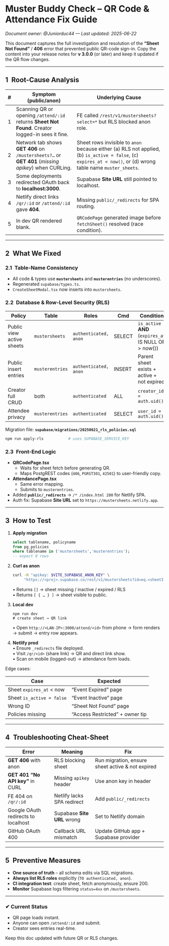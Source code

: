# Muster Buddy Check – QR Code & Attendance Fix Guide  
*Document owner: @Juniorduc44 — Last updated: 2025-06-22*

This document captures the full investigation and resolution of the **“Sheet Not Found”** / **406** error that prevented public QR-code sign-in. Copy the content into your release notes for **v 3.0.0** (or later) and keep it updated if the QR flow changes.

---

## 1 Root-Cause Analysis

| # | Symptom (public/anon) | Underlying Cause |
|---|-----------------------|------------------|
| 1 | Scanning QR or opening `/attend/:id` returns **Sheet Not Found**. Creator logged-in sees it fine. | FE called `/rest/v1/mustersheets?select=*` but RLS blocked anon role. |
| 2 | Network tab shows **GET 406** on `/mustersheets?…` or **GET 401** (*missing apikey*) when CURLing. | Sheet rows invisible to `anon` because either (a) RLS not applied, (b) `is_active = false`, (c) `expires_at < now()`, or (d) wrong table name `muster_sheets`. |
| 3 | Some deployments redirected OAuth back to **localhost:3000**. | Supabase **Site URL** still pointed to localhost. |
| 4 | Netlify direct links `/qr/:id` or `/attend/:id` gave **404**. | Missing `public/_redirects` for SPA routing. |
| 5 | In dev QR rendered blank. | `QRCodePage` generated image before `fetchSheet()` resolved (race condition). |

---

## 2 What We Fixed

### 2.1 Table-Name Consistency
* All code & types use **`mustersheets`** and **`musterentries`** (no underscores).
* Regenerated `supabase/types.ts`.
* `CreateSheetModal.tsx` now inserts into `mustersheets`.

### 2.2 Database & Row-Level Security (RLS)

| Policy | Table | Roles | Cmd | Condition |
|--------|-------|-------|-----|-----------|
| Public view active sheets | `mustersheets` | `authenticated, anon` | SELECT | `is_active` **AND** (`expires_at` IS NULL OR > now()) |
| Public insert entries | `musterentries` | `authenticated, anon` | INSERT | Parent sheet exists + active + not expired |
| Creator full CRUD | both | `authenticated` | ALL | `creator_id = auth.uid()` |
| Attendee privacy | `musterentries` | `authenticated` | SELECT | `user_id = auth.uid()` |

Migration file: **`supabase/migrations/20250621_rls_policies.sql`**

```bash
npm run apply-rls           # uses SUPABASE_SERVICE_KEY
```

### 2.3 Front-End Logic

* **QRCodePage.tsx**
  * Waits for sheet fetch before generating QR.
  * Maps PostgREST codes (`406`, `PGRST301`, `42501`) to user-friendly copy.
* **AttendancePage.tsx**
  * Same error mapping.
  * Submits to `musterentries`.
* Added **`public/_redirects`** → `/* /index.html 200` for Netlify SPA.
* Auth fix: Supabase **Site URL** set to `https://mustersheets.netlify.app`.

---

## 3 How to Test

1. **Apply migration**  
   ```sql
   select tablename, policyname
   from pg_policies
   where tablename in ('mustersheets','musterentries');
   -- expect 8 rows
   ```

2. **Curl as anon**  
   ```bash
   curl -H "apikey: $VITE_SUPABASE_ANON_KEY" \
        "https://<proj>.supabase.co/rest/v1/mustersheets?id=eq.<sheetId>&select=*"
   ```
   • Returns `[]` → sheet missing / inactive / expired / RLS  
   • Returns `[ { … } ]` → sheet visible to public.

3. **Local dev**  
   ```
   npm run dev
   # create sheet → QR link
   ```
   • Open `http://<LAN-IP>:3000/attend/<id>` from phone → form renders → submit → entry row appears.

4. **Netlify prod**  
   • Ensure `_redirects` file deployed.  
   • Visit `/qr/<id>` (share link) → QR and direct link show.  
   • Scan on mobile (logged-out) → attendance form loads.

Edge cases:

| Case | Expected |
|------|----------|
| Sheet `expires_at` < now | “Event Expired” page |
| Sheet `is_active = false` | “Event Inactive” page |
| Wrong ID | “Sheet Not Found” page |
| Policies missing | “Access Restricted” + owner tip |

---

## 4 Troubleshooting Cheat-Sheet

| Error | Meaning | Fix |
|-------|---------|-----|
| **GET 406** with anon | RLS blocking sheet | Run migration, ensure sheet active & not expired |
| **GET 401 “No API key”** in CURL | Missing `apikey` header | Use anon key in header |
| FE 404 on `/qr/:id` | Netlify lacks SPA redirect | Add `public/_redirects` |
| Google OAuth redirects to localhost | Supabase **Site URL** wrong | Set to Netlify domain |
| GitHub OAuth 400 | Callback URL mismatch | Update GitHub app + Supabase provider |

---

## 5 Preventive Measures

* **One source of truth** – all schema edits via SQL migrations.  
* **Always list RLS roles** explicitly (`TO authenticated, anon`).  
* **CI integration test**: create sheet, fetch anonymously, ensure 200.  
* **Monitor** Supabase logs filtering `status=4xx` on `/mustersheets`.

---

### ✔ Current Status

* QR page loads instant.  
* Anyone can open `/attend/:id` and submit.  
* Creator sees entries real-time.  

Keep this doc updated with future QR or RLS changes.  
